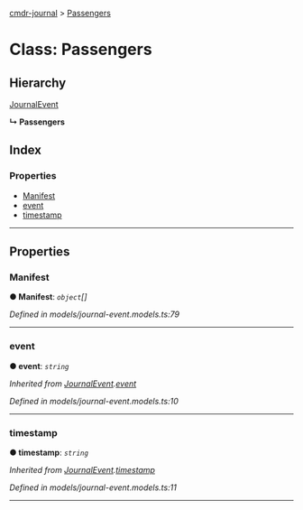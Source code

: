 [cmdr-journal](../README.md) > [Passengers](../classes/passengers.md)



# Class: Passengers

## Hierarchy


 [JournalEvent](journalevent.md)

**↳ Passengers**







## Index

### Properties

* [Manifest](passengers.md#manifest)
* [event](passengers.md#event)
* [timestamp](passengers.md#timestamp)



---
## Properties
<a id="manifest"></a>

###  Manifest

**●  Manifest**:  *`object`[]* 

*Defined in models/journal-event.models.ts:79*





___

<a id="event"></a>

###  event

**●  event**:  *`string`* 

*Inherited from [JournalEvent](journalevent.md).[event](journalevent.md#event)*

*Defined in models/journal-event.models.ts:10*





___

<a id="timestamp"></a>

###  timestamp

**●  timestamp**:  *`string`* 

*Inherited from [JournalEvent](journalevent.md).[timestamp](journalevent.md#timestamp)*

*Defined in models/journal-event.models.ts:11*





___


